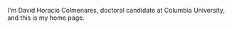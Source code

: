 
I'm David Horacio Colmenares, doctoral candidate at Columbia University, and this is my home page.  





